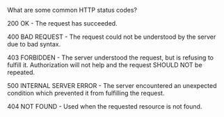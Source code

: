 What are some common HTTP status codes?

  200 OK - The request has succeeded.

  400 BAD REQUEST - The request could not be understood by the server due to bad syntax.

  403 FORBIDDEN - The server understood the request, but is refusing to fulfill it. Authorization will not help and the request SHOULD NOT be repeated.

  500 INTERNAL SERVER ERROR - The server encountered an unexpected condition which prevented it from fulfilling the request.

  404 NOT FOUND - Used when the requested resource is not found.
